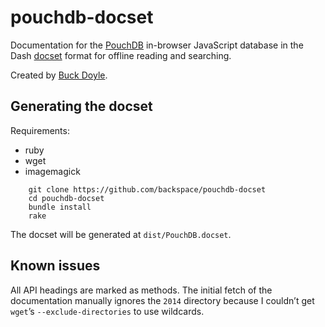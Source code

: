 # pouchdb-docset

Documentation for the [PouchDB](http://pouchdb.com/) in-browser JavaScript database in the Dash [docset](http://kapeli.com/docsets) format for offline reading and searching.

Created by [Buck Doyle](https://github.com/backspace).

## Generating the docset

Requirements:

* ruby
* wget
* imagemagick

```
    git clone https://github.com/backspace/pouchdb-docset
    cd pouchdb-docset
    bundle install  
    rake
```

The docset will be generated at `dist/PouchDB.docset`.

## Known issues

All API headings are marked as methods. The initial fetch of the documentation manually ignores the `2014` directory because I couldn’t get `wget`’s `--exclude-directories` to use wildcards.
